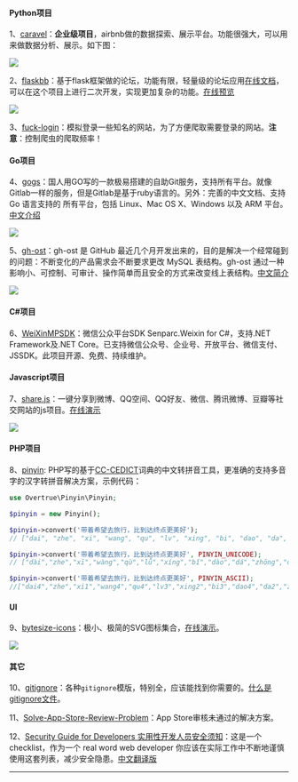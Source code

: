 #### Python项目
1、[caravel](https://github.com/airbnb/caravel)：**企业级项目**，airbnb做的数据探索、展示平台。功能很强大，可以用来做数据分析、展示。如下图：

![](https://github.com/521xueweihan/HelloGitHub/blob/master/05/img/caravel-show-min.png)

2、[flaskbb](https://github.com/sh4nks/flaskbb)：基于flask框架做的论坛，功能有限，轻量级的论坛应用[在线文档](http://flaskbb.readthedocs.io/en/latest/index.html)，可以在这个项目上进行二次开发，实现更加复杂的功能。[在线预览](https://forums.flaskbb.org)

![](https://github.com/521xueweihan/HelloGitHub/blob/master/05/img/flask-bb-show-min.png)

3、[fuck-login](https://github.com/xchaoinfo/fuck-login)：模拟登录一些知名的网站，为了方便爬取需要登录的网站。**注意**：控制爬虫的爬取频率！

#### Go项目
4、[gogs](https://github.com/gogits/gogs)：国人用GO写的一款极易搭建的自助Git服务，支持所有平台。就像Gitlab一样的服务，但是Gitlab是基于ruby语言的。另外：完善的中文文档、支持 Go 语言支持的 所有平台，包括 Linux、Mac OS X、Windows 以及 ARM 平台。[中文介绍](https://github.com/gogits/gogs/blob/master/README_ZH.md)

![](https://github.com/521xueweihan/HelloGitHub/blob/master/05/img/gogs-show-min.png)

5、[gh-ost](https://github.com/github/gh-ost)：gh-ost 是 GitHub 最近几个月开发出来的，目的是解决一个经常碰到的问题：不断变化的产品需求会不断要求更改 MySQL 表结构。gh-ost 通过一种影响小、可控制、可审计、操作简单而且安全的方式来改变线上表结构。[中文简介](http://www.infoq.com/cn/news/2016/08/GitHub-MySQL-gh-ost?utm_campaign=infoq_content&utm_source=infoq&utm_medium=feed&utm_term=global)

![](https://github.com/521xueweihan/HelloGitHub/blob/master/05/img/gh-ost-general-flow-min.png)

#### C#项目
6、[WeiXinMPSDK](https://github.com/JeffreySu/WeiXinMPSDK)：微信公众平台SDK Senparc.Weixin for C#，支持.NET Framework及.NET Core。已支持微信公众号、企业号、开放平台、微信支付、JSSDK。此项目开源、免费、持续维护。

#### Javascript项目
7、[share.js](https://github.com/overtrue/share.js)：一键分享到微博、QQ空间、QQ好友、微信、腾讯微博、豆瓣等社交网站的js项目。[在线演示](http://overtrue.me/share.js/)

![](https://github.com/521xueweihan/HelloGitHub/blob/master/05/img/share-js-show-min.png)

#### PHP项目
8、[pinyin](https://github.com/overtrue/pinyin): PHP写的基于[CC-CEDICT](https://cc-cedict.org/wiki/)词典的中文转拼音工具，更准确的支持多音字的汉字转拼音解决方案，示例代码：
```php
use Overtrue\Pinyin\Pinyin;

$pinyin = new Pinyin();

$pinyin->convert('带着希望去旅行，比到达终点更美好');
// ["dai", "zhe", "xi", "wang", "qu", "lv", "xing", "bi", "dao", "da", "zhong", "dian", "geng", "mei", "hao"]

$pinyin->convert('带着希望去旅行，比到达终点更美好', PINYIN_UNICODE);
// ["dài","zhe","xī","wàng","qù","lǚ","xíng","bǐ","dào","dá","zhōng","diǎn","gèng","měi","hǎo"]

$pinyin->convert('带着希望去旅行，比到达终点更美好', PINYIN_ASCII);
//["dai4","zhe","xi1","wang4","qu4","lv3","xing2","bi3","dao4","da2","zhong1","dian3","geng4","mei3","hao3"]
```

#### UI
9、[bytesize-icons](https://github.com/danklammer/bytesize-icons)：极小、极简的SVG图标集合，[在线演示](http://danklammer.com/articles/svg-stroke-ftw/#give-it-a-spin)。

![](https://github.com/521xueweihan/HelloGitHub/blob/master/05/img/bytesize-icons-show-min.png)

#### 其它
10、[gitignore](https://github.com/github/gitignore)：各种`gitignore`模版，特别全，应该能找到你需要的。[什么是gitignore文件](http://gitbook.liuhui998.com/4_1.html)。

11、[Solve-App-Store-Review-Problem](https://github.com/wg689/Solve-App-Store-Review-Problem)：App Store审核未通过的解决方案。

12、[Security Guide for Developers 实用性开发人员安全须知](https://github.com/FallibleInc/security-guide-for-developers)：这是一个checklist，作为一个 real word web developer 你应该在实际工作中不断地谨慎使用这套列表，减少安全隐患。[中文翻译版](https://github.com/FallibleInc/security-guide-for-developers/blob/master/README-zh.md)

---
